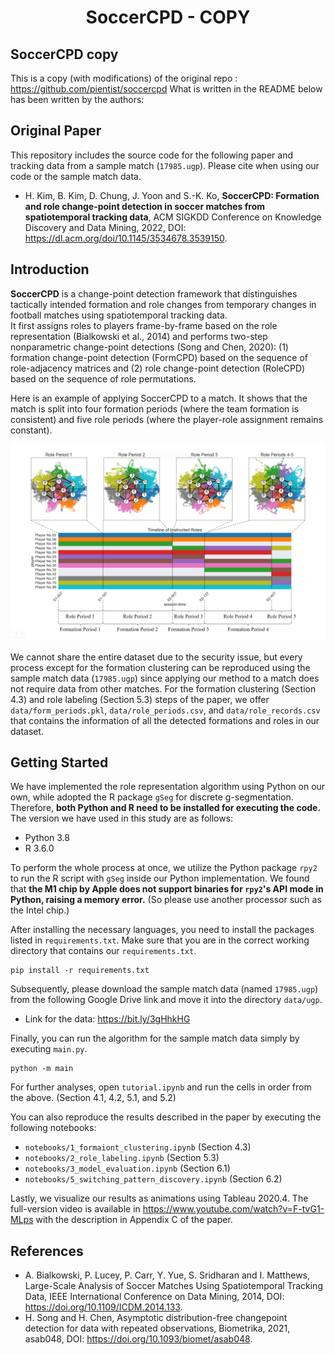 <div align="center">
	<h1>
		SoccerCPD - COPY
	</h1>
</div>

## SoccerCPD copy
This is a copy (with modifications) of the original repo : https://github.com/pientist/soccercpd
What is written in the README below has been written by the authors:

## Original Paper
This repository includes the source code for the following paper and tracking data from a sample match (`17985.ugp`). Please cite when using our code or the sample match data.
- H. Kim, B. Kim, D. Chung, J. Yoon and S.-K. Ko, **SoccerCPD: Formation and role change-point detection in soccer matches from spatiotemporal tracking data**, ACM SIGKDD Conference on Knowledge Discovery and Data Mining, 2022, DOI: https://dl.acm.org/doi/10.1145/3534678.3539150.

## Introduction
**SoccerCPD** is a change-point detection framework that distinguishes tactically intended formation and role changes from temporary changes in football matches using spatiotemporal tracking data.<br>
It first assigns roles to players frame-by-frame based on the role representation (Bialkowski et al., 2014) and performs two-step nonparametric change-point detections (Song and Chen, 2020): (1) formation change-point detection (FormCPD) based on the sequence of role-adjacency matrices and (2) role change-point detection (RoleCPD) based on the sequence of role permutations.<br>

Here is an example of applying SoccerCPD to a match. It shows that the match is split into four formation periods (where the team formation is consistent) and five role periods (where the player-role assignment remains constant).<br>

![timeline](img/timeline_formation.png)<br>

We cannot share the entire dataset due to the security issue, but every process except for the formation clustering can be reproduced using the sample match data (`17985.ugp`) since applying our method to a match does not require data from other matches. For the formation clustering (Section 4.3) and role labeling (Section 5.3) steps of the paper, we offer `data/form_periods.pkl`, `data/role_periods.csv`, and `data/role_records.csv` that contains the information of all the detected formations and roles in our dataset.<br>

## Getting Started
We have implemented the role representation algorithm using Python on our own, while adopted the R package `gSeg` for discrete g-segmentation. Therefore, **both Python and R need to be installed for executing the code.** The version we have used in this study are as follows:

- Python 3.8
- R 3.6.0

To perform the whole process at once, we utilize the Python package `rpy2` to run the R script with  `gSeg` inside our Python implementation. We found that **the M1 chip by Apple does not support binaries for `rpy2`'s API mode in Python, raising a memory error.** (So please use another processor such as the Intel chip.)

After installing the necessary languages, you need to install the packages listed in `requirements.txt`. Make sure that you are in the correct working directory that contains our `requirements.txt`.
```
pip install -r requirements.txt
```

Subsequently, please download the sample match data (named `17985.ugp`) from the following Google Drive link and move it into the directory `data/ugp`.
- Link for the data: https://bit.ly/3gHhkHG

Finally, you can run the algorithm for the sample match data simply by executing `main.py`.
```
python -m main
```

For further analyses, open `tutorial.ipynb` and run the cells in order from the above. (Section 4.1, 4.2, 5.1, and 5.2)

You can also reproduce the results described in the paper by executing the following notebooks:

- `notebooks/1_formaiont_clustering.ipynb` (Section 4.3)
- `notebooks/2_role_labeling.ipynb` (Section 5.3)
- `notebooks/3_model_evaluation.ipynb` (Section 6.1)
- `notebooks/5_switching_pattern_discovery.ipynb` (Section 6.2)<br>

Lastly, we visualize our results as animations using Tableau 2020.4. The full-version video is available in https://www.youtube.com/watch?v=F-tvG1-MLps with the description in Appendix C of the paper.<br>

## References
- A. Bialkowski, P. Lucey, P. Carr, Y. Yue, S. Sridharan and I. Matthews, Large-Scale Analysis of Soccer Matches Using Spatiotemporal Tracking Data, IEEE International Conference on Data Mining, 2014, DOI: https://doi.org/10.1109/ICDM.2014.133.
- H. Song and H. Chen, Asymptotic distribution-free changepoint detection for data with repeated observations, Biometrika, 2021, asab048, DOI: https://doi.org/10.1093/biomet/asab048.
